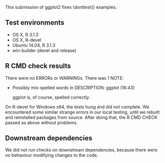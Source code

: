 This submission of ggplot2 fixes \donttest{} examples.

## Test environments
* OS X, R 3.1.3
* OS X, R-devel
* Ubuntu 14.04, R 3.1.3
* win-builder (devel and release)

## R CMD check results

There were no ERRORs or WARNINGs. There was 1 NOTE:

* Possibly mis-spelled words in DESCRIPTION:
  ggplot (16:43)

  ggplot is, of course, spelled correctly.

On R-devel for Windows x64, the tests hung and did not complete. We encountered some similar strange errors in our local testing, until we rebuilt and reinstalled packages from source. After doing that, the R CMD CHECK passed as above without problems.

## Downstream dependencies
We did not run checks on downstream dependencies, because there were no behaviour modifying changes to the code.

